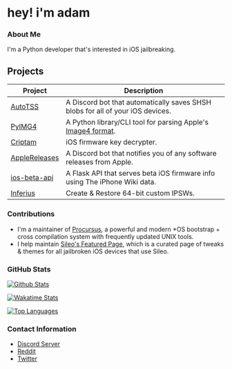# hey! i'm adam

### About Me
I'm a Python developer that's interested in iOS jailbreaking.

## Projects
| Project                                                    | Description                                                                                                       |
|------------------------------------------------------------|-------------------------------------------------------------------------------------------------------------------|
| [AutoTSS](https://github.com/m1stadev/AutoTSS)             | A Discord bot that automatically saves SHSH blobs for all of your iOS devices.                                    |
| [PyIMG4](https://github.com/m1stadev/PyIMG4)               | A Python library/CLI tool for parsing Apple's [Image4 format](https://www.theiphonewiki.com/wiki/IMG4_File_Format). |
| [Criptam](https://github.com/m1stadev/Criptam)             | iOS firmware key decrypter.                                                                                       |
| [AppleReleases](https://github.com/m1stadev/AppleReleases) | A Discord bot that notifies you of any software releases from Apple.                                              |
| [ios-beta-api](https://github.com/m1stadev/ios-beta-api)   | A Flask API that serves beta iOS firmware info using The iPhone Wiki data.                                        |
| [Inferius](https://github.com/m1stadev/Inferius)           | Create & Restore 64-bit custom IPSWs.                                                                             |

### Contributions
- I'm a maintainer of [Procursus](https://github.com/ProcursusTeam/Procursus), a powerful and modern *OS bootstrap + cross compilation system with frequently updated UNIX tools.
- I help maintain [Sileo's Featured Page](https://github.com/Sileo/featuredpage), which is a curated page of tweaks & themes for all jailbroken iOS devices that use Sileo.

### GitHub Stats

[![Github Stats](https://github-readme-stats.vercel.app/api?username=m1stadev&show_icons=true&count_private=true&theme=dark)](https://github.com/m1stadev)

[![Wakatime Stats](https://github-readme-stats.vercel.app/api/wakatime?username=m1stadev&theme=dark)](https://github.com/m1stadev)

[![Top Languages](https://github-readme-stats.vercel.app/api/top-langs/?username=m1stadev&layout=compact&langs_count=6&hide=assembly&theme=dark)](https://github.com/m1stadev)

### Contact Information
- [Discord Server](https://m1sta.xyz/discord)
- [Reddit](https://m1sta.xyz/reddit)
- [Twitter](https://m1sta.xyz/twitter)
